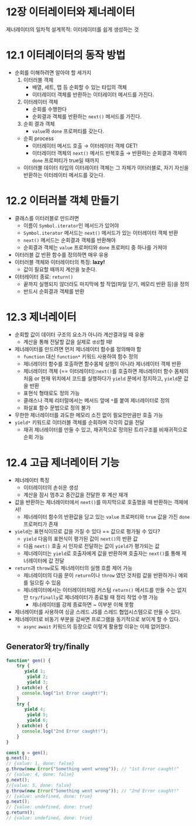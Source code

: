 # 12장 이터레이터와 제너레이터


제너레이터의 일차적 설계목적: 이터레이터를 쉽게 생성하는 것


# 12.1 이터레이터의 동작 방법

- 순회를 이해하려면 알아야 할 세가지
    1. 이터러블 객체
        - 배열, 세트, 맵 등 순회할 수 있는 타입의 객체
        - 이터레이터 객체를 반환하는 이터레이터 메서드를 가진다.
    2. 이터레이터 객체
        - 순회를 수행한다
        - 순회결과 객체를 반환하는 `next()` 메서드를 가진다.
    3. 순회 결과 객체
        - `value`와 `done` 프로퍼티를 갖는다.
    - 순회 process
        - 이터레이터 메서드 호출 → 이터레이터 객체 GET!
        - 이터레이터 객체의 `next()` 메서드 반복호출 → 반환하는 순회결과 객체의 `done` 프로퍼티가 true일 때까지
    - 이터러블 데이터 타입의 이터레이터 객체는 그 자체가 이터러블로, 자기 자신을 반환하는 이터레이터 메서드를 갖는다.


# 12.2 이터러블 객체 만들기

- 클래스를 이터러블로 만드려면
    - 이름이 `Symbol.iterator`인 메서드가 있어야
    - `Symbol.iterator` 메서드는 `next()` 메서드가 있는 이터레이터 객체 반환
    - `next()` 메서드는 순회결과 객체를 반환해야
    - 순회결과 객체는 `value` 프로퍼티와 `done` 프로퍼티 중 하나를 가져야
- 이터러블 값 반환 함수를 정의하면 매우 유용
- 이터러블 객체와 이터레이터의 특징: **lazy!**
    - 값이 필요할 때까지 계산을 늦춘다.
- 이터레이터 종료: `return()`
    - 끝까지 실행되지 않더라도 마지막에 할 작업(파일 닫기, 메모리 반환 등)을 정의
    - 반드시 순회결과 객체를 반환


# 12.3 제너레이터

- 순회할 값이 데이터 구조의 요소가 아니라 계산결과일 때 유용
    - 계산을 통해 전달할 값을 실제로 `생성`할 때!
- 제너레이터를 만드려면 먼저 제너레이터 함수를 정의해야 함
    - `function` 대신 `function*` 키워드 사용하여 함수 정의
    - 제너레이터 함수를 호출하면 함수몸체 실행이 아니라 제너레이터 객체 반환
    - 제너레이터 객체 (==  이터레이터):`next()`를 호출하면 제너레이터 함수 몸체의 처음 or 현재 위치에서 코드를 실행하다가 `yield` 문에서 정지하고, `yield`문 값을 반환
    - 표현식 형태로도 정의 가능
    - 클래스나 객체 리터럴에서는 메서드 앞에 `*`를 붙여 제너레이터로 정의
    - 화살표 함수 문법으로 정의 불가
- 무한한 제너레이터를 과도한 메모리 소진 없이 필요한만큼만 호출 가능
- `yield*` 키워드로 이터러블 객체를 순회하며 각각의 값을 전달
    - 재귀 제너레이터를 만들 수 있고, 재귀적으로 정의된 트리구조를 비재귀적으로 순회 가능


# 12.4 고급 제너레이터 기능

- 제너레이터 특징
    - 이터레이터의 손쉬운 생성
    - 계산을 잠시 멈추고 중간값을 전달한 후 계산 재개
- 값을 반환하는 제너레이터에서 `next()`를 마지막으로 호출했을 때 반환하는 객체에서!
    - 제너레이터 함수의 반환값을 담고 있는 `value` 프로퍼티와 `true` 값을 가진 `done` 프로퍼티가 존재
- `yield`는 표현식이므로 값을 가질 수 있다 == 값으로 평가될 수 있다?
    - `yield` 다음의 표현식이 평가된 값이 `next()`의 반환 값
    - 다음 `next()` 호출 시 인자로 전달하는 값이 `yield`가 평가되는 값
    - 제너레이터는 `yield`로 호출자에게 값을 반환하며 호출자는 `next()`를 통해 제너레이터에 값 전달
- `return`과 `throw`로도 제너레이터의 실행 흐름 제어 가능
    - 제너레이터의 다음 문이 `return`이나 `throw` 였던 것처럼 값을 반환하거나 예외를 일으킬 수 있음
    - 제너레이터에서는 이터레이터처럼 커스텀 `return()` 메서드를 만들 수는 없지만 `try/finally`로 제너레이터가 종료될 때 정리 작업 수행 가능
        - 제너레이터를 강제 종료하면 ~ 이부분 이해 못함
- 제너레이터를 사용하여 싱글 스레드 JS를 스레드 협업시스템으로 만들 수 있다.
- 제너레이터로 비동기 부분을 감싸면 프로그램을 동기적으로 보이게 할 수 있다.
    - `async` `await` 키워드의 등장으로 이렇게 활용할 이유는 이제 없어졌다.


## Generator와 try/finally

```javascript
function* gen() {
    try {
       yield 1;
        yield 2;
        yield 3;
    } catch(e) {
      console.log("1st Error caught!");
    }
    try {
       yield 4;
        yield 5;
        yield 6;
    } catch(e) {
      console.log("2nd Error caught!");
    }
}

const g = gen(); 
g.next(); 
// {value: 1, done: false}
g.throw(new Error("Something went wrong")); // "1st Error caught!"
// {value: 4, done: false}
g.next(); 
//{value: 5, done: false}
g.throw(new Error("Something went wrong")); // "2nd Error caught!"
// {value: undefined, done: true}
g.next();
// {value: undefined, done: true}
g.return();
// {value: undefined, done: true}
```